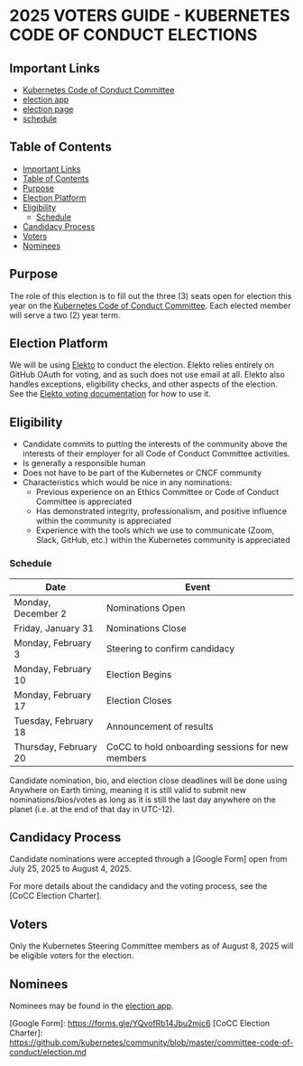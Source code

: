 # 2025 VOTERS GUIDE - KUBERNETES CODE OF CONDUCT ELECTIONS

## Important Links

- [Kubernetes Code of Conduct Committee]
- [election app]
- [election page]
- [schedule](#schedule)

## Table of Contents

- [Important Links](#important-links)
- [Table of Contents](#table-of-contents)
- [Purpose](#purpose)
- [Election Platform](#election-platform)
- [Eligibility](#eligibility)
  - [Schedule](#schedule)
- [Candidacy Process](#candidacy-process)
- [Voters](#voters)
- [Nominees](#nominees)

## Purpose

The role of this election is to fill out the three (3) seats open for election
this year on the [Kubernetes Code of Conduct Committee]. Each elected
member will serve a two (2) year term.

<!-- TODO(cocc): Add blurb about election timing -->

## Election Platform

We will be using [Elekto] to conduct the election. Elekto relies entirely on GitHub OAuth for
voting, and as such does not use email at all. Elekto also handles exceptions,
eligibility checks, and other aspects of the election. See the [Elekto voting documentation]
for how to use it.

## Eligibility

- Candidate commits to putting the interests of the community above the interests of their employer for all Code of Conduct Committee activities.
- Is generally a responsible human
- Does not have to be part of the Kubernetes or CNCF community
- Characteristics which would be nice in any nominations:
  - Previous experience on an Ethics Committee or Code of Conduct Committee is appreciated
  - Has demonstrated integrity, professionalism, and positive influence within the community is appreciated
  - Experience with the tools which we use to communicate (Zoom, Slack, GitHub, etc.) within the Kubernetes community is appreciated

### Schedule

<!-- TODO(cocc): Fix election dates -->
| Date | Event |
| --- | --- |
| Monday, December 2 | Nominations Open |
| Friday, January 31 | Nominations Close |
| Monday, February 3 | Steering to confirm candidacy |
| Monday, February 10 | Election Begins |
| Monday, February 17 | Election Closes |
| Tuesday, February 18 | Announcement of results |
| Thursday, February 20 | CoCC to hold onboarding sessions for new members |

Candidate nomination, bio, and election close deadlines will be done using Anywhere on Earth timing, meaning it is still valid to submit new nominations/bios/votes as long as it is still the last day anywhere on the planet (i.e. at the end of that day in UTC-12).

## Candidacy Process

<!-- TODO(cocc): Fix election dates -->
Candidate nominations were accepted through a [Google Form] open from July 25, 2025 to August 4, 2025.

For more details about the candidacy and the voting process, see the [CoCC Election Charter].

## Voters

<!-- TODO(cocc): Fix election dates -->
Only the Kubernetes Steering Committee members as of August 8, 2025 will be eligible voters for the election.

## Nominees

Nominees may be found in the [election app].

[Kubernetes Code of Conduct Committee]: https://github.com/kubernetes/community/blob/master/committee-code-of-conduct
[election app]: https://elections.k8s.io
[election page]: https://elections.k8s.io/app/elections/code-of-conduct---2025
[Elekto]: https://elekto.dev
[Elekto voting documentation]: https://elekto.dev/docs/voting/
[Google Form]: https://forms.gle/YQvofRb14Jbu2mjc6 <!-- TODO(cocc): Generate new candidate submission form -->
[CoCC Election Charter]: https://github.com/kubernetes/community/blob/master/committee-code-of-conduct/election.md
